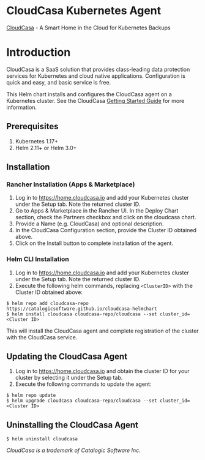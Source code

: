 # CloudCasa Kubernetes Agent

[CloudCasa](https://cloudcasa.io) - A Smart Home in the Cloud for Kubernetes Backups

# Introduction

CloudCasa is a SaaS solution that provides class-leading data protection services for Kubernetes and cloud native applications.
Configuration is quick and easy, and basic service is free.

This Helm chart installs and configures the CloudCasa agent on a Kubernetes cluster.
See the CloudCasa [Getting Started Guide](https://cloudcasa.io/get-started) for more information.

## Prerequisites

1. Kubernetes 1.17+
2. Helm 2.11+ or Helm 3.0+

## Installation

### Rancher Installation (Apps & Marketplace)

1. Log in to https://home.cloudcasa.io and add your Kubernetes cluster under the Setup tab. Note the returned cluster ID.
2. Go to Apps & Marketplace in the Rancher UI. In the Deploy Chart section, check the Partners checkbox and click on the cloudcasa chart.
3. Provide a Name (e.g. CloudCasa) and optional description.
4. In the CloudCasa Configuration section, provide the Cluster ID obtained above.
5. Click on the Install button to complete installation of the agent.

### Helm CLI Installation

1. Log in to https://home.cloudcasa.io and add your Kubernetes cluster under the Setup tab. Note the returned cluster ID.
2. Execute the following helm commands, replacing ```<ClusterID>``` with the Cluster ID obtained above:
```
$ helm repo add cloudcasa-repo https://catalogicsoftware.github.io/cloudcasa-helmchart
$ helm install cloudcasa cloudcasa-repo/cloudcasa --set cluster_id=<Cluster ID>
```
This will install the CloudCasa agent and complete registration of the cluster with the CloudCasa service.

## Updating the CloudCasa Agent
1. Log in to https://home.cloudcasa.io and obtain the cluster ID for your cluster by selecting it under the Setup tab.
2. Execute the following commands to update the agent:
```
$ helm repo update
$ helm upgrade cloudcasa cloudcasa-repo/cloudcasa --set cluster_id=<Cluster ID>
```

## Uninstalling the CloudCasa Agent
```
$ helm uninstall cloudcasa
```

*CloudCasa is a trademark of Catalogic Software Inc.*
